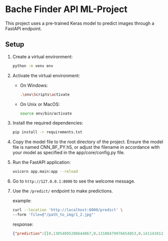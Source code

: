 # Bache Finder API ML-Project

This project uses a pre-trained Keras model to predict images through a FastAPI endpoint.

## Setup

1. Create a virtual environment:
    ```sh
    python -m venv env
    ```

2. Activate the virtual environment:
    - On Windows:
        ```sh
        .\env\Scripts\activate
        ```
    - On Unix or MacOS:
        ```sh
        source env/bin/activate
        ```

3. Install the required dependencies:
    ```sh
    pip install -r requirements.txt
    ```
4. Copy the model file to the root directory of the project. Ensure the model file is named CNN_BF_PY.h5, or adjust the filename in accordance with your model as specified in the app/core/config.py file.

5. Run the FastAPI application:
    ```sh
    uvicorn app.main:app --reload
    ```

6. Go to `http://127.0.0.1:8000` to see the welcome message.

7. Use the `/predict/` endpoint to make predictions.

    example:
    ```sh
    curl --location 'http://localhost:8000/predict' \
    --form 'file=@"/path_to_img/1_2.jpg"'
    ```
    response:

    ```json
    {"prediction":[[0.13054095208644867,0.13108479976654053,0.14114101231098175,0.09955856949090958,0.11344218999147415,0.06351987272500992,0.03114495612680912,0.08905033767223358,0.03987095132470131,0.07407043874263763,0.08657591044902802]]}
    ```